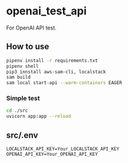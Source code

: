 # openai_test_api
For OpenAI API test.

## How to use
```bash
pipenv install -r requirements.txt
pipenv shell
pip3 innstall aws-sam-cli, localstack
sam build
sam local start-api --warm-containers EAGER
```
### Simple test
```bash
cd ./src
uvicorn app:app --reload
```

## src/.env
```.dotenv
LOCALSTACK_API_KEY=Your_LOCALSTACK_API_KEY
OPENAI_API_KEY=Your_OPENAI_API_KEY
```